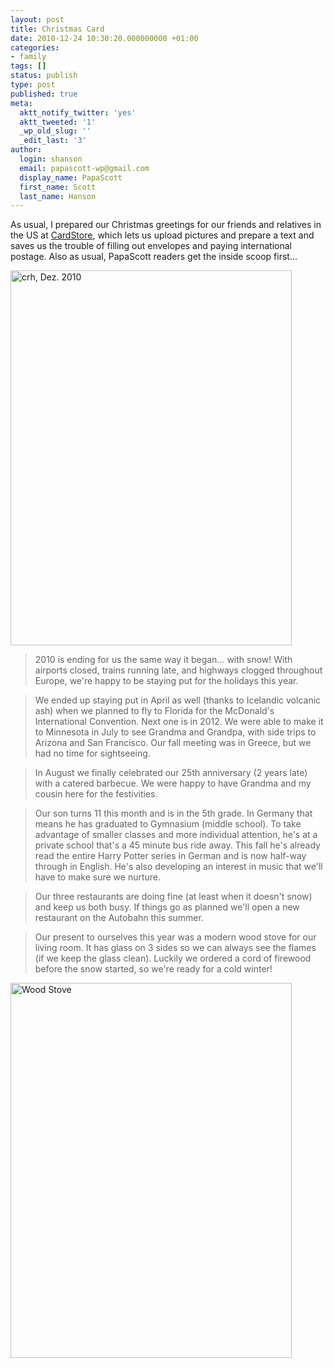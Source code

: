 ```yaml
---
layout: post
title: Christmas Card
date: 2010-12-24 10:30:20.000000000 +01:00
categories:
- family
tags: []
status: publish
type: post
published: true
meta:
  aktt_notify_twitter: 'yes'
  aktt_tweeted: '1'
  _wp_old_slug: ''
  _edit_last: '3'
author:
  login: shanson
  email: papascott-wp@gmail.com
  display_name: PapaScott
  first_name: Scott
  last_name: Hanson
---
```

<p>As usual, I prepared our Christmas greetings for our friends and relatives in the US at <a href="http://www.cardstore.com/">CardStore</a>, which lets us upload pictures and prepare a text and saves us the trouble of filling out envelopes and paying international postage. Also as usual, PapaScott readers get the inside scoop first...</p>
<p><img src="https://www.papascott.de/wordpress/wp-content/uploads/2010/12/crh_dez_2010.jpg" alt="crh, Dez. 2010" border="0" width="450" height="600" /></p>
<blockquote><p>2010 is ending for us the same way it began... with snow! With airports closed, trains running late, and highways clogged throughout Europe, we're happy to be staying put for the holidays this year.</p></blockquote>
<blockquote><p>We ended up staying put in April as well (thanks to Icelandic volcanic ash) when we planned to fly to Florida for the McDonald's International Convention. Next one is in 2012. We were able to make it to Minnesota in July to see Grandma and Grandpa, with side trips to Arizona and San Francisco. Our fall meeting was in Greece, but we had no time for sightseeing.</p></blockquote>
<blockquote><p>In August we finally celebrated our 25th anniversary (2 years late) with a catered barbecue. We were happy to have Grandma and my cousin here for the festivities.</p></blockquote>
<blockquote><p>Our son turns 11 this month and is in the 5th grade. In Germany that means he has graduated to Gymnasium (middle school). To take advantage of smaller classes and more individual attention, he's at a private school that's a 45 minute bus ride away. This fall he's already read the entire Harry Potter series in German and is now half-way through in English. He's also developing an interest in music that we'll have to make sure we nurture.</p></blockquote>
<blockquote><p>Our three restaurants are doing fine (at least when it doesn't snow) and keep us both busy. If things go as planned we'll open a new restaurant on the Autobahn this summer.</p></blockquote>
<blockquote><p>Our present to ourselves this year was a modern wood stove for our living room. It has glass on 3 sides so we can always see the flames (if we keep the glass clean). Luckily we ordered a cord of firewood before the snow started, so we're ready for a cold winter!</p></blockquote>
<p><img src="https://www.papascott.de/wordpress/wp-content/uploads/2010/12/woodstove.jpg" alt="Wood Stove" border="0" width="450" height="600" /></p>
